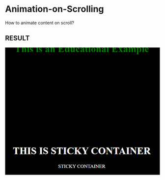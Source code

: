 # Animation-on-Scrolling
How to animate content on scroll?

## RESULT
![animate_on_scroll01](readme_contents/animate_on_scroll01.gif)
